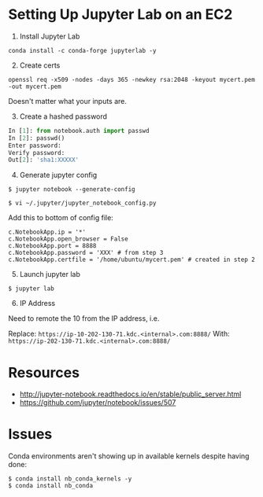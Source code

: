 # Setting Up Jupyter Lab on an EC2

1) Install Jupyter Lab

`conda install -c conda-forge jupyterlab -y`

2) Create certs

`openssl req -x509 -nodes -days 365 -newkey rsa:2048 -keyout mycert.pem -out mycert.pem`

Doesn't matter what your inputs are.

3) Create a hashed password

```python
In [1]: from notebook.auth import passwd
In [2]: passwd()
Enter password:
Verify password:
Out[2]: 'sha1:XXXXX'
```

4) Generate jupyter config

`$ jupyter notebook --generate-config`

`$ vi ~/.jupyter/jupyter_notebook_config.py`

Add this to bottom of config file:

```
c.NotebookApp.ip = '*'
c.NotebookApp.open_browser = False
c.NotebookApp.port = 8888
c.NotebookApp.password = 'XXX' # from step 3
c.NotebookApp.certfile = '/home/ubuntu/mycert.pem' # created in step 2
```

5) Launch jupyter lab

`$ jupyter lab`


6) IP Address

Need to remote the 10 from the IP address, i.e.

Replace: `https://ip-10-202-130-71.kdc.<internal>.com:8888/`
With: `https://ip-202-130-71.kdc.<internal>.com:8888/`

# Resources

- http://jupyter-notebook.readthedocs.io/en/stable/public_server.html
- https://github.com/jupyter/notebook/issues/507


# Issues

Conda environments aren't showing up in available kernels despite having done:

```
$ conda install nb_conda_kernels -y
$ conda install nb_conda
```
